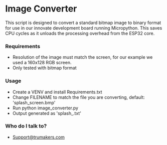 # Image Converter #

This script is designed to convert a standard bitmap image to binary format for use in our
innovate development board running Micropython. This saves CPU cycles as it unloads the processing overhead from the ESP32 core.

### Requirements ###

* Resolution of the image must match the screen, for our example we used a 160x128 RGB screen.
* Only tested with bitmap format

### Usage ###

* Create a VENV and install Requirements.txt
* Change FILENAME to match the file you are converting, default: 'splash_screen.bmp'
* Run python image_converter.py
* Output generated as 'splash_.txt'

### Who do I talk to? ###

* Support@trumakers.com
